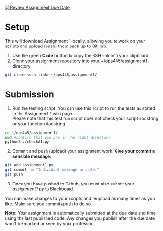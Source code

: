 [![Review Assignment Due Date](https://classroom.github.com/assets/deadline-readme-button-24ddc0f5d75046c5622901739e7c5dd533143b0c8e959d652212380cedb1ea36.svg)](https://classroom.github.com/a/Qr6LFkC-)
# Setup

This will download Assignment 1 locally, allowing you to work on your scripts and upload (push) them back up to GitHub.

1. Use the green **Code** button to copy the SSH link into your clipboard.
1. Clone your assignment repository into your ~/ops445/assignment1 directory.

```bash
git clone <ssh link> ~/ops445/assignment1/
```

# Submission

1. Run the testing script. You can use this script to run the tests as stated in the Assignment 1 wiki page.  
Please note that this test run script does not check your script docstring or your function docstring.  

```bash
cd ~/ops445/assignment1/
pwd #confirm that you are in the right directory
python3 ./checkA1.py
```

2. Commit and push (upload) your assignment work. **Give your commit a sensible message**:

```bash
git add assignment1.py
git commit -m "Individual message or note."
git push
```

3. Once you have pushed to Github, you must also submit your *assignment1.py* to Blackboard. 

You can make changes to your scripts and reupload as many times as you like. Make sure you commit+push to do so.

**Note:** Your assignment is automatically submitted at the due date and time using the last published code. Any changes you publish after the due date won't be marked or seen by your professor.

